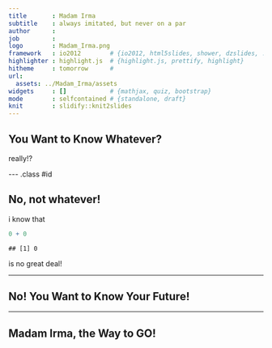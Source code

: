 ```yaml
---
title       : Madam Irma 
subtitle    : always imitated, but never on a par 
author      :
job         : 
logo        : Madam_Irma.png
framework   : io2012        # {io2012, html5slides, shower, dzslides, ...}
highlighter : highlight.js  # {highlight.js, prettify, highlight}
hitheme     : tomorrow      # 
url:
  assets: ../Madam_Irma/assets
widgets     : []            # {mathjax, quiz, bootstrap}
mode        : selfcontained # {standalone, draft}
knit        : slidify::knit2slides
---
```


## You Want to Know Whatever?

really!?

--- .class #id 

## No, not whatever!

i know that

```r
0 + 0
```

```
## [1] 0
```
is no great deal!

---

## No! You Want to Know Your Future!


---

## Madam Irma, the Way to GO!
